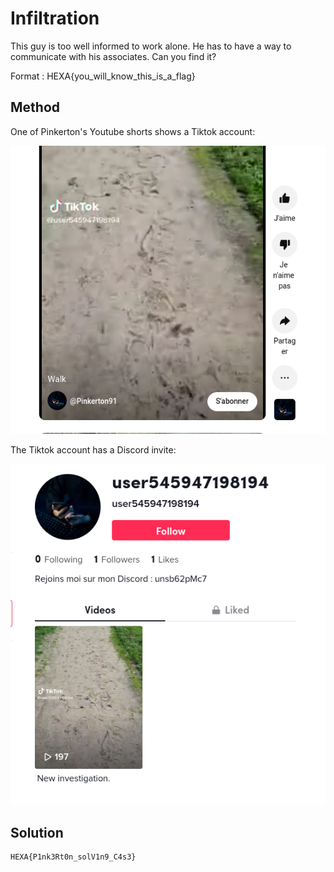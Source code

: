 # Infiltration

This guy is too well informed to work alone. He has to have a way to communicate with his associates. Can you find it?

Format : HEXA{you_will_know_this_is_a_flag}

## Method

One of Pinkerton's Youtube shorts shows a Tiktok account:

![](./images/2023-01-29-13-34-38-image.png)

The Tiktok account has a Discord invite:

![](./images/2023-01-29-13-35-04-image.png)

## Solution

```
HEXA{P1nk3Rt0n_solV1n9_C4s3}
```


